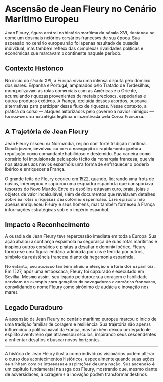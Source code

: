 # Ascensão de Jean Fleury no Cenário Marítimo Europeu

Jean Fleury, figura central na história marítima do século XVI, destacou-se como um dos mais notórios corsários franceses de sua época. Sua ascensão no cenário europeu não foi apenas resultado de ousadia individual, mas também reflexo das complexas rivalidades políticas e econômicas que marcavam o continente naquele período.

## Contexto Histórico

No início do século XVI, a Europa vivia uma intensa disputa pelo domínio dos mares. Espanha e Portugal, amparados pelo Tratado de Tordesilhas, monopolizavam as rotas comerciais com as Américas e o Oriente, acumulando riquezas provenientes de metais preciosos, especiarias e outros produtos exóticos. A França, excluída desses acordos, buscava alternativas para participar desse fluxo de riquezas. Nesse contexto, a prática da corso — ataques autorizados pelo governo a navios inimigos — tornou-se uma estratégia legítima e incentivada pela Coroa Francesa.

## A Trajetória de Jean Fleury

Jean Fleury nasceu na Normandia, região com forte tradição marítima. Desde jovem, envolveu-se com a navegação e rapidamente ganhou reputação como comandante habilidoso e destemido. Sua carreira como corsário foi impulsionada pelo apoio tácito da monarquia francesa, que via nos ataques aos navios espanhóis uma forma de enfraquecer o poderio ibérico e enriquecer a França.

O grande feito de Fleury ocorreu em 1522, quando, liderando uma frota de navios, interceptou e capturou uma esquadra espanhola que transportava tesouros do Novo Mundo. Entre os espólios estavam ouro, prata, joias e objetos de valor incalculável, além de documentos que revelavam detalhes sobre as rotas e riquezas das colônias espanholas. Esse episódio não apenas enriqueceu Fleury e seus homens, mas também forneceu à França informações estratégicas sobre o império espanhol.

## Impacto e Reconhecimento

A ousadia de Jean Fleury teve repercussão imediata em toda a Europa. Sua ação abalou a confiança espanhola na segurança de suas rotas marítimas e inspirou outros corsários e piratas a desafiar o domínio ibérico. Fleury tornou-se uma figura lendária, admirada por uns e temida por outros, símbolo da resistência francesa diante da hegemonia espanhola.

No entanto, seu sucesso também atraiu a atenção e a fúria dos espanhóis. Em 1527, após uma emboscada, Fleury foi capturado e executado em Sevilha. Mesmo assim, seu legado perdurou: sua coragem e habilidade serviram de exemplo para gerações de navegadores e corsários franceses, consolidando o nome Fleury como sinônimo de audácia e inovação nos mares.

## Legado Duradouro

A ascensão de Jean Fleury no cenário marítimo europeu marcou o início de uma tradição familiar de coragem e resiliência. Sua trajetória não apenas influenciou a política naval da França, mas também deixou um legado de espírito aventureiro que atravessou séculos, inspirando seus descendentes a enfrentar desafios e buscar novos horizontes.

---

A história de Jean Fleury ilustra como indivíduos visionários podem alterar o curso dos acontecimentos históricos, especialmente quando suas ações se alinham com os interesses e aspirações de uma nação. Sua ascensão é um capítulo fundamental na saga dos Fleury, mostrando que, mesmo diante de adversidades, a coragem e a inovação podem transformar destinos.